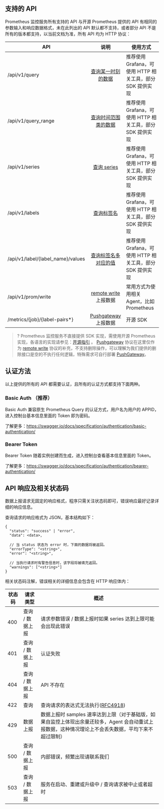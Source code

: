 ## 支持的 API

 Prometheus 监控服务所有支持的 API 与开源 Prometheus 提供的 API 有相同的参数输入和响应数据格式，未在此列出的 API 默认都不支持，或者部分 API 不是所有的版本都支持，以当前文档为准，所有 API 均为 HTTP 协议：

| API                               |          说明       | 使用方式 |
|-----------------------------------|:-------------------:|----------|
| /api/v1/query                     | [查询某一时刻的数据](https://prometheus.io/docs/prometheus/latest/querying/api/#instant-queries) | 推荐使用 Grafana，可使用 HTTP 相关工具，部分 SDK 提供实现 |
| /api/v1/query_range               | [查询时间范围类的数据](https://prometheus.io/docs/prometheus/latest/querying/api/#range-queries) | 推荐使用 Grafana，可使用 HTTP 相关工具，部分 SDK 提供实现 |
| /api/v1/series                    | [查询 series](https://prometheus.io/docs/prometheus/latest/querying/api/#finding-series-by-label-matchers) | 推荐使用 Grafana，可使用 HTTP 相关工具，部分 SDK 提供实现 |
| /api/v1/labels                    | [查询标签名](https://prometheus.io/docs/prometheus/latest/querying/api/#getting-label-names) | 推荐使用 Grafana，可使用 HTTP 相关工具，部分 SDK 提供实现 |
| /api/v1/label/{label_name}/values | [查询标签名多对应的值](https://prometheus.io/docs/prometheus/latest/querying/api/#querying-label-values) | 推荐使用 Grafana，可使用 HTTP 相关工具，部分 SDK 提供实现 |
| /api/v1/prom/write                | [remote write](https://prometheus.io/docs/practices/remote_write/) 上报数据 | 常用方式为使用相关 Agent，比如 Prometheus|
| /metrics/{job}/{label-pairs*}     | [Pushgateway](https://prometheus.io/docs/instrumenting/pushing/) 上报数据 | 开源 SDK |

>? Prometheus 监控服务不直接提供 SDK 实现，需使用开源 Prometheus 实现，各语言的实现请参见：[开源指引](https://prometheus.io/docs/instrumenting/clientlibs/) 。
 [Pushgateway](https://prometheus.io/docs/practices/pushing/) 协议在这里仅作为 [remote write](https://prometheus.io/docs/practices/remote_write/) 协议的补充，不支持删除操作，可以理解为我们提供的删除接口是空的不执行任何逻辑，特殊需求可自行部署 [PushGateway](https://github.com/prometheus/pushgateway)。

## 认证方法

以上提供的所有的 API 都需要认证，且所有的认证方式都支持下面两种。

### Basic Auth （推荐）

Basic Auth 兼容原生 Prometheus Query 的认证方式，用户名为用户的 APPID，进入控制台基本信息里面的 Token 即为密码。

了解更多：https://swagger.io/docs/specification/authentication/basic-authentication/

### Bearer Token

Bearer Token 随着实例创建而生成，进入控制台查看基本信息里面的 Token。

了解更多：https://swagger.io/docs/specification/authentication/bearer-authentication/


## API 响应及相关状态码

数据上报请求无固定的响应格式，程序只需关注状态码即可，错误响应最好记录详细的响应信息。

查询请求的响应格式为 JSON，基本结构如下：
```
{
  "status": "success" | "error",
  "data": <data>,

  // 当 status 状态为 error 时，下面的数据将被返回。
  "errorType": "<string>",
  "error": "<string>",

  // 当执行请求时有警告信息时，该字段将被填充返回。
  "warnings": ["<string>"]
}
```

相关状态码注解，错误相关的详细信息会包含在 HTTP 响应体内：

| 状态码 | 请求类型 | 概述 |
|--------|----------|------|
| 400    | 查询 / 数据上报 | 请求参数错误 / 数据上报时如果 series 达到上限可能会出现此错误 |
| 401    | 查询 / 数据上报 | 认证失败 |
| 404    | 查询 / 数据上报 | API 不存在 |
| 422    | 查询 | 查询请求的表达式无法执行([RFC4918](https://datatracker.ietf.org/doc/html/rfc4918#page-78)) |
| 429    | 数据上报 | 数据上报时 samples 速率达到上限（对于基础版，如果自监控上体现出余量还较多，Agent 会自动重试上报数据，这种情况理论上不会丢失数据，平均下来不超过限制）|
| 500    | 查询 / 数据上报 | 内部错误，频繁出现请联系我们 |
| 503    | 查询 / 数据上报 | 服务在启动、重建或升级中 / 查询请求被中止或者超时 |
